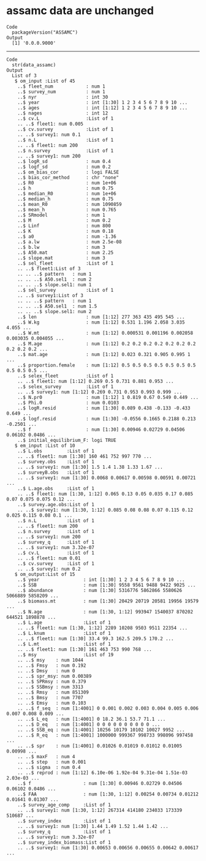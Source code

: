 # assamc data are unchanged

    Code
      packageVersion("ASSAMC")
    Output
      [1] '0.0.0.9000'

---

    Code
      str(data_assamc)
    Output
      List of 3
       $ om_input :List of 45
        ..$ fleet_num            : num 1
        ..$ survey_num           : num 1
        ..$ nyr                  : int 30
        ..$ year                 : int [1:30] 1 2 3 4 5 6 7 8 9 10 ...
        ..$ ages                 : int [1:12] 1 2 3 4 5 6 7 8 9 10 ...
        ..$ nages                : int 12
        ..$ cv.L                 :List of 1
        .. ..$ fleet1: num 0.005
        ..$ cv.survey            :List of 1
        .. ..$ survey1: num 0.1
        ..$ n.L                  :List of 1
        .. ..$ fleet1: num 200
        ..$ n.survey             :List of 1
        .. ..$ survey1: num 200
        ..$ logR_sd              : num 0.4
        ..$ logf_sd              : num 0.2
        ..$ om_bias_cor          : logi FALSE
        ..$ bias_cor_method      : chr "none"
        ..$ R0                   : num 1e+06
        ..$ h                    : num 0.75
        ..$ median_R0            : num 1e+06
        ..$ median_h             : num 0.75
        ..$ mean_R0              : num 1090859
        ..$ mean_h               : num 0.765
        ..$ SRmodel              : num 1
        ..$ M                    : num 0.2
        ..$ Linf                 : num 800
        ..$ K                    : num 0.18
        ..$ a0                   : num -1.36
        ..$ a.lw                 : num 2.5e-08
        ..$ b.lw                 : num 3
        ..$ A50.mat              : num 2.25
        ..$ slope.mat            : num 3
        ..$ sel_fleet            :List of 1
        .. ..$ fleet1:List of 3
        .. .. ..$ pattern   : num 1
        .. .. ..$ A50.sel1  : num 2
        .. .. ..$ slope.sel1: num 1
        ..$ sel_survey           :List of 1
        .. ..$ survey1:List of 3
        .. .. ..$ pattern   : num 1
        .. .. ..$ A50.sel1  : num 1.5
        .. .. ..$ slope.sel1: num 2
        ..$ len                  : num [1:12] 277 363 435 495 545 ...
        ..$ W.kg                 : num [1:12] 0.531 1.196 2.058 3.035 4.055 ...
        ..$ W.mt                 : num [1:12] 0.000531 0.001196 0.002058 0.003035 0.004055 ...
        ..$ M.age                : num [1:12] 0.2 0.2 0.2 0.2 0.2 0.2 0.2 0.2 0.2 0.2 ...
        ..$ mat.age              : num [1:12] 0.023 0.321 0.905 0.995 1 ...
        ..$ proportion.female    : num [1:12] 0.5 0.5 0.5 0.5 0.5 0.5 0.5 0.5 0.5 0.5 ...
        ..$ selex_fleet          :List of 1
        .. ..$ fleet1: num [1:12] 0.269 0.5 0.731 0.881 0.953 ...
        ..$ selex_survey         :List of 1
        .. ..$ survey1: num [1:12] 0.269 0.731 0.953 0.993 0.999 ...
        ..$ N.pr0                : num [1:12] 1 0.819 0.67 0.549 0.449 ...
        ..$ Phi.0                : num 0.0103
        ..$ logR.resid           : num [1:30] 0.089 0.438 -0.133 -0.433 0.649 ...
        ..$ logf.resid           : num [1:30] -0.0556 0.1665 0.2188 0.213 -0.2501 ...
        ..$ f                    : num [1:30] 0.00946 0.02729 0.04506 0.06102 0.0486 ...
        ..$ initial_equilibrium_F: logi TRUE
       $ em_input :List of 10
        ..$ L.obs         :List of 1
        .. ..$ fleet1: num [1:30] 160 461 752 997 770 ...
        ..$ survey.obs    :List of 1
        .. ..$ survey1: num [1:30] 1.5 1.4 1.38 1.33 1.67 ...
        ..$ surveyB.obs   :List of 1
        .. ..$ survey1: num [1:30] 0.0068 0.00617 0.00598 0.00591 0.00721 ...
        ..$ L.age.obs     :List of 1
        .. ..$ fleet1: num [1:30, 1:12] 0.065 0.13 0.05 0.035 0.17 0.085 0.07 0.075 0.075 0.12 ...
        ..$ survey.age.obs:List of 1
        .. ..$ survey1: num [1:30, 1:12] 0.085 0.08 0.08 0.07 0.115 0.12 0.025 0.115 0.08 0.1 ...
        ..$ n.L           :List of 1
        .. ..$ fleet1: num 200
        ..$ n.survey      :List of 1
        .. ..$ survey1: num 200
        ..$ survey_q      :List of 1
        .. ..$ survey1: num 3.32e-07
        ..$ cv.L          :List of 1
        .. ..$ fleet1: num 0.01
        ..$ cv.survey     :List of 1
        .. ..$ survey1: num 0.2
       $ om_output:List of 15
        ..$ year                : int [1:30] 1 2 3 4 5 6 7 8 9 10 ...
        ..$ SSB                 : num [1:30] 9558 9561 9488 9422 9025 ...
        ..$ abundance           : num [1:30] 5316776 5862866 5580626 5066889 5858209 ...
        ..$ biomass.mt          : num [1:30] 20429 20719 20581 19956 19579 ...
        ..$ N.age               : num [1:30, 1:12] 993947 1540037 870202 644521 1898878 ...
        ..$ L.age               :List of 1
        .. ..$ fleet1: num [1:30, 1:12] 2289 10208 9503 9511 22354 ...
        ..$ L.knum              :List of 1
        .. ..$ fleet1: num [1:30] 33.4 99.3 162.5 209.5 170.2 ...
        ..$ L.mt                :List of 1
        .. ..$ fleet1: num [1:30] 161 463 753 990 768 ...
        ..$ msy                 :List of 19
        .. ..$ msy    : num 1044
        .. ..$ Fmsy   : num 0.192
        .. ..$ Dmsy   : num 0
        .. ..$ spr_msy: num 0.00389
        .. ..$ SPRmsy : num 0.379
        .. ..$ SSBmsy : num 3313
        .. ..$ Rmsy   : num 851309
        .. ..$ Bmsy   : num 7707
        .. ..$ Emsy   : num 0.103
        .. ..$ f_seq  : num [1:4001] 0 0.001 0.002 0.003 0.004 0.005 0.006 0.007 0.008 0.009 ...
        .. ..$ L_eq   : num [1:4001] 0 18.2 36.1 53.7 71.1 ...
        .. ..$ D_eq   : num [1:4001] 0 0 0 0 0 0 0 0 0 0 ...
        .. ..$ SSB_eq : num [1:4001] 10256 10179 10102 10027 9952 ...
        .. ..$ R_eq   : num [1:4001] 1000000 999367 998733 998096 997458 ...
        .. ..$ spr    : num [1:4001] 0.01026 0.01019 0.01012 0.01005 0.00998 ...
        .. ..$ maxF   : num 4
        .. ..$ step   : num 0.001
        .. ..$ sigma  : num 0.4
        .. ..$ reprod : num [1:12] 6.10e-06 1.92e-04 9.31e-04 1.51e-03 2.03e-03 ...
        ..$ f                   : num [1:30] 0.00946 0.02729 0.04506 0.06102 0.0486 ...
        ..$ FAA                 : num [1:30, 1:12] 0.00254 0.00734 0.01212 0.01641 0.01307 ...
        ..$ survey_age_comp     :List of 1
        .. ..$ survey1: num [1:30, 1:12] 267314 414180 234033 173339 510687 ...
        ..$ survey_index        :List of 1
        .. ..$ survey1: num [1:30] 1.44 1.49 1.52 1.44 1.42 ...
        ..$ survey_q            :List of 1
        .. ..$ survey1: num 3.32e-07
        ..$ survey_index_biomass:List of 1
        .. ..$ survey1: num [1:30] 0.00653 0.00656 0.00655 0.00642 0.00617 ...


